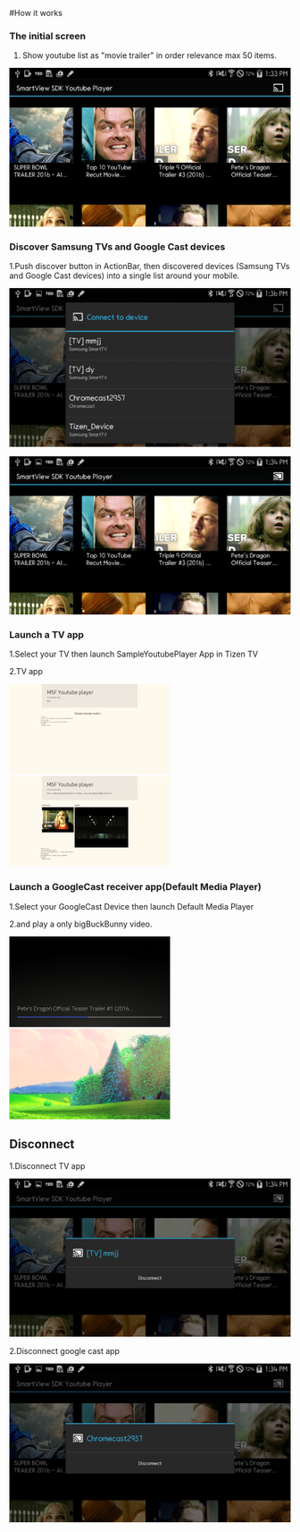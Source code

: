 #How it works


###  The initial screen 

1. Show youtube list as "movie trailer" in order relevance max 50 items.

![](/screenshot/SmartViewSDK_Screenshot01.png)



### Discover Samsung TVs and Google Cast devices

1.Push discover button in ActionBar, then discovered devices (Samsung TVs and Google Cast devices) into a single list around your mobile.

![](/screenshot/SmartViewSDK_Screenshot02.png)

![](/screenshot/SmartViewSDK_Screenshot03.png)

### Launch a TV app

1.Select your TV then launch SampleYoutubePlayer App in Tizen TV

2.TV app

![](/screenshot/SmartViewSDK_Screenshot_tv_01.png)
![](/screenshot/SmartViewSDK_Screenshot_tv_02.png)


### Launch a GoogleCast receiver app(Default Media Player)
1.Select your GoogleCast Device then launch Default Media Player

2.and play a only bigBuckBunny video.

![](/screenshot/SmartViewSDK_Screenshot_google_01.png)
![](/screenshot/SmartViewSDK_Screenshot_google_02.png)

## Disconnect

1.Disconnect TV app

![](/screenshot/SmartViewSDK_Screenshot04.png)

2.Disconnect google cast app

![](/screenshot/SmartViewSDK_Screenshot05.png)

